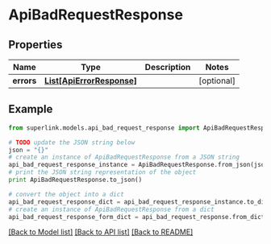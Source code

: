 # ApiBadRequestResponse


## Properties
Name | Type | Description | Notes
------------ | ------------- | ------------- | -------------
**errors** | [**List[ApiErrorResponse]**](ApiErrorResponse.md) |  | [optional] 

## Example

```python
from superlink.models.api_bad_request_response import ApiBadRequestResponse

# TODO update the JSON string below
json = "{}"
# create an instance of ApiBadRequestResponse from a JSON string
api_bad_request_response_instance = ApiBadRequestResponse.from_json(json)
# print the JSON string representation of the object
print ApiBadRequestResponse.to_json()

# convert the object into a dict
api_bad_request_response_dict = api_bad_request_response_instance.to_dict()
# create an instance of ApiBadRequestResponse from a dict
api_bad_request_response_form_dict = api_bad_request_response.from_dict(api_bad_request_response_dict)
```
[[Back to Model list]](../README.md#documentation-for-models) [[Back to API list]](../README.md#documentation-for-api-endpoints) [[Back to README]](../README.md)


